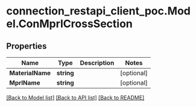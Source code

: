 # connection_restapi_client_poc.Model.ConMprlCrossSection

## Properties

Name | Type | Description | Notes
------------ | ------------- | ------------- | -------------
**MaterialName** | **string** |  | [optional] 
**MprlName** | **string** |  | [optional] 

[[Back to Model list]](../README.md#documentation-for-models) [[Back to API list]](../README.md#documentation-for-api-endpoints) [[Back to README]](../README.md)

